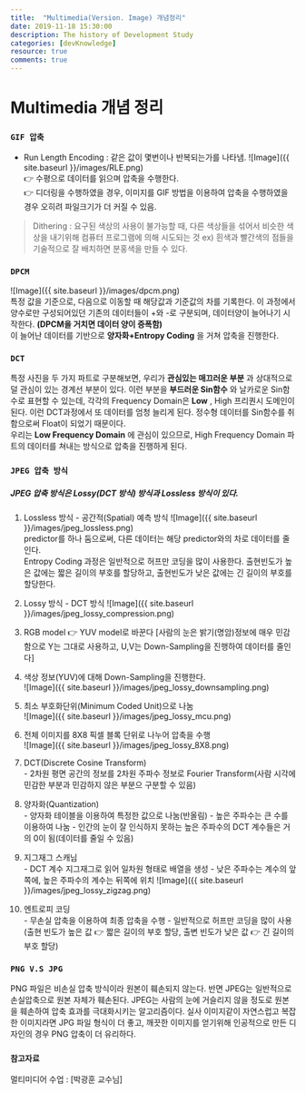 ```yaml
---
title:  "Multimedia(Version. Image) 개념정리"
date: 2019-11-18 15:30:00
description: The history of Development Study
categories: [devKnowledge]
resource: true
comments: true
---
```

# Multimedia 개념 정리
### `GIF 압축`
- Run Length Encoding : 같은 값이 몇번이나 반복되는가를 나타냄.
![Image]({{ site.baseurl }}/images/RLE.png)<br>
👉 수평으로 데이터를 읽으며 압축을 수행한다. <br>
👉 디더링을 수행하였을 경우, 이미지를 GIF 방법을 이용하여 압축을 수행하였을 경우 오히려 파일크기가 더 커질 수 있음.<br>
> Dithering : 요구된 색상의 사용이 불가능할 때, 다른 색상들을 섞어서 비슷한 색상을 내기위해 컴퓨터 프로그램에 의해 시도되는 것
  ex) 흰색과 빨간색의 점들을 기술적으로 잘 배치하면 분홍색을 만들 수 있다.

### `DPCM`
![Image]({{ site.baseurl }}/images/dpcm.png)<br>
특정 값을 기준으로, 다음으로 이동할 때 해당값과 기준값의 차를 기록한다. 이 과정에서 양수로만 구성되어있던 기존의 데이터들이 +와 -로 구분되며, 데이터양이 늘어나기 시작한다. **(DPCM을 거치면 데이터 양이 증폭함)** <br>
이 늘어난 데이터를 기반으로 **양자화+Entropy Coding** 을 거쳐 압축을 진행한다.<br>

### `DCT`
특정 사진을 두 가지 파트로 구분해보면, 우리가 **관심있는 매끄러운 부분** 과 상대적으로 덜 관심이 있는 경계선 부분이 있다. 이런 부분을 **부드러운 Sin함수** 와 날카로운 Sin함수로 표현할 수 있는데, 각각의 Frequency Domain은 **Low** , High 프리퀀시 도메인이 된다. 이런 DCT과정에서 또 데이터를 엄청 늘리게 된다. 정수형 데이터를 Sin함수를 취함으로써 Float이 되었기 때문이다. <br>
우리는 **Low Frequency Domain** 에 관심이 있으므로, High Frequency Domain 파트의 데이터를 쳐내는 방식으로 압축을 진행하게 된다.  <br>

### `JPEG 압축 방식`
##### JPEG 압축 방식은 Lossy(DCT 방식) 방식과 Lossless 방식이 있다.
1. Lossless 방식 - 공간적(Spatial) 예측 방식
![Image]({{ site.baseurl }}/images/jpeg_lossless.png)<br>
predictor를 하나 둠으로써, 다른 데이터는 해당 predictor와의 차로 데이터를 줄인다. <br>
Entropy Coding 과정은 일반적으로 허프만 코딩을 많이 사용한다. 출현빈도가 높은 값에는 짧은 길이의 부호를 할당하고, 출현빈도가 낮은 값에는 긴 길이의 부호를 할당한다.

2. Lossy 방식 - DCT 방식
![Image]({{ site.baseurl }}/images/jpeg_lossy_compression.png)<br>

  1. RGB model 👉 YUV model로 바꾼다 [사람의 눈은 밝기(명암)정보에 매우 민감함으로 Y는 그대로 사용하고, U,V는 Down-Sampling을 진행하여 데이터를 줄인다]<br>
  2. 색상 정보(YUV)에 대해 Down-Sampling을 진행한다.<br>
  ![Image]({{ site.baseurl }}/images/jpeg_lossy_downsampling.png)<br>
  3. 최소 부호화단위(Minimum Coded Unit)으로 나눔<br>
  ![Image]({{ site.baseurl }}/images/jpeg_lossy_mcu.png)<br>
  4. 전체 이미지를 8X8 픽셀 블록 단위로 나누어 압축을 수행<br>
  ![Image]({{ site.baseurl }}/images/jpeg_lossy_8X8.png)<br>
  5. DCT(Discrete Cosine Transform)<br>
    - 2차원 평면 공간의 정보를 2차원 주파수 정보로 Fourier Transform(사람 시각에 민감한 부분과 민감하지 않은 부분으 구분할 수 있음)
  6. 양자화(Quantization)<br>
    - 양자화 테이블을 이용하여 특정한 값으로 나눔(반올림)
    - 높은 주파수는 큰 수를 이용하여 나눔
    - 인간의 눈이 잘 인식하지 못하는 높은 주파수의 DCT 계수들은 거의 0이 됨(데이터를 줄일 수 있음)
  7. 지그재그 스캐님<br>
    - DCT 계수 지그재그로 읽어 일차원 형태로 배열을 생성
    - 낮은 주파수는 계수의 앞쪽에, 높은 주파수의 계수는 뒤쪽에 위치
    ![Image]({{ site.baseurl }}/images/jpeg_lossy_zigzag.png)<br>
  8. 엔트로피 코딩<br>
    - 무손실 압축을 이용하여 최종 압축을 수행
    - 일반적으로 허프만 코딩을 많이 사용 (출현 빈도가 높은 값 👉 짧은 길이의 부호 할당, 출변 빈도가 낮은 값 👉 긴 길이의 부호 할당)

### `PNG V.S JPG`
PNG 파일은 비손실 압축 방식이라 원본이 훼손되지 않는다. 반면 JPEG는 일반적으로 손실압축으로 원본 자체가 훼손된다. JPEG는 사람의 눈에 거슬리지 않을 정도로 원본을 훼손하여 압축 효과를 극대화시키는 알고리즘이다.
실사 이미지같이 자연스럽고 복잡한 이미지라면 JPG 파일 형식이 더 좋고, 깨끗한 이미지를 얻기위해 인공적으로 만든 디자인의 경우 PNG 압축이 더 유리하다.

### `참고자료`
멀티미디어 수업 : [박광훈 교수님]<br>
